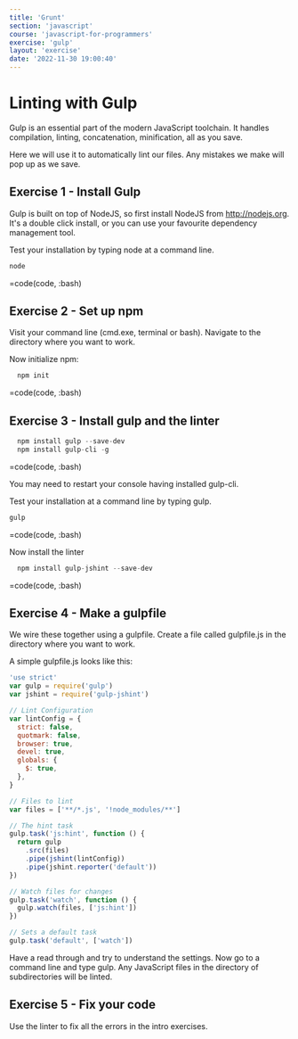 ```yaml
---
title: 'Grunt'
section: 'javascript'
course: 'javascript-for-programmers'
exercise: 'gulp'
layout: 'exercise'
date: '2022-11-30 19:00:40'
---
```


# Linting with Gulp

Gulp is an essential part of the modern JavaScript toolchain. It handles compilation, linting, concatenation, minification, all as you save.

Here we will use it to automatically lint our files. Any mistakes we make will pop up as we save.

## Exercise 1 - Install Gulp

Gulp is built on top of NodeJS, so first install NodeJS from <http://nodejs.org>. It's a double click install, or you can use your favourite dependency management tool.

Test your installation by typing node at a command line.

```js
node
```

=code(code, :bash)

## Exercise 2 - Set up npm

Visit your command line (cmd.exe, terminal or bash). Navigate to the directory where you want to work.

Now initialize npm:

```js
  npm init
```

=code(code, :bash)

## Exercise 3 - Install gulp and the linter

```js
  npm install gulp --save-dev
  npm install gulp-cli -g
```

=code(code, :bash)

You may need to restart your console having installed gulp-cli.

Test your installation at a command line by typing gulp.

```js
gulp
```

=code(code, :bash)

Now install the linter

```js
  npm install gulp-jshint --save-dev
```

=code(code, :bash)

## Exercise 4 - Make a gulpfile

We wire these together using a gulpfile. Create a file called gulpfile.js in the directory where you want to work.

A simple gulpfile.js looks like this:

```js
'use strict'
var gulp = require('gulp')
var jshint = require('gulp-jshint')

// Lint Configuration
var lintConfig = {
  strict: false,
  quotmark: false,
  browser: true,
  devel: true,
  globals: {
    $: true,
  },
}

// Files to lint
var files = ['**/*.js', '!node_modules/**']

// The hint task
gulp.task('js:hint', function () {
  return gulp
    .src(files)
    .pipe(jshint(lintConfig))
    .pipe(jshint.reporter('default'))
})

// Watch files for changes
gulp.task('watch', function () {
  gulp.watch(files, ['js:hint'])
})

// Sets a default task
gulp.task('default', ['watch'])
```

Have a read through and try to understand the settings. Now go to a command line and type gulp. Any JavaScript files in the directory of subdirectories will be linted.

## Exercise 5 - Fix your code

Use the linter to fix all the errors in the intro exercises.
